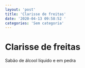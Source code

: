 ```yaml
---
layout: 'post'
title: 'Clarisse de freitas'
date: '2020-04-13 09:58:52 '
categories: 'Sem categoria'
---
```


# Clarisse de freitas

Sabão de álcool líquido e em pedra
